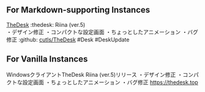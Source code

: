 ## For Markdown-supporting Instances

[TheDesk](https://thedesk.top) :thedesk: Riina (ver.5)  
・デザイン修正
・コンパクトな設定画面
・ちょっとしたアニメーション
・バグ修正
 :github: [cutls/TheDesk](https://github.com/cutls/TheDesk) #Desk #DeskUpdate

 ## For Vanilla Instances

 WindowsクライアントTheDesk Riina (ver.5)リリース
・デザイン修正
・コンパクトな設定画面
・ちょっとしたアニメーション
・バグ修正
https://thedesk.top